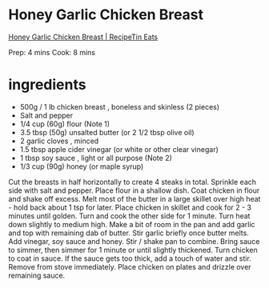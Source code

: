 # Honey Garlic Chicken Breast

[Honey Garlic Chicken Breast \| RecipeTin Eats](https://www.recipetineats.com/honey-garlic-chicken/)

Prep: 4 mins  Cook: 8 mins

# ingredients

- 500g / 1 lb chicken breast , boneless and skinless (2 pieces)
- Salt and pepper
- 1/4 cup (60g) flour (Note 1)
- 3.5 tbsp (50g) unsalted butter (or 2 1/2 tbsp olive oil)
- 2 garlic cloves , minced
- 1.5 tbsp apple cider vinegar (or white or other clear vinegar)
- 1 tbsp soy sauce , light or all purpose (Note 2)
- 1/3 cup (90g) honey (or maple syrup)

Cut the breasts in half horizontally to create 4 steaks in total. Sprinkle each side with salt and pepper.
Place flour in a shallow dish. Coat chicken in flour and shake off excess.
Melt most of the butter in a large skillet over high heat - hold back about 1 tsp for later.
Place chicken in skillet and cook for 2 - 3 minutes until golden. Turn and cook the other side for 1 minute.
Turn heat down slightly to medium high.
Make a bit of room in the pan and add garlic and top with remaining dab of butter. Stir garlic briefly once butter melts.
Add vinegar, soy sauce and honey. Stir / shake pan to combine. Bring sauce to simmer, then simmer for 1 minute or until slightly thickened.
Turn chicken to coat in sauce. If the sauce gets too thick, add a touch of water and stir.
Remove from stove immediately. Place chicken on plates and drizzle over remaining sauce.